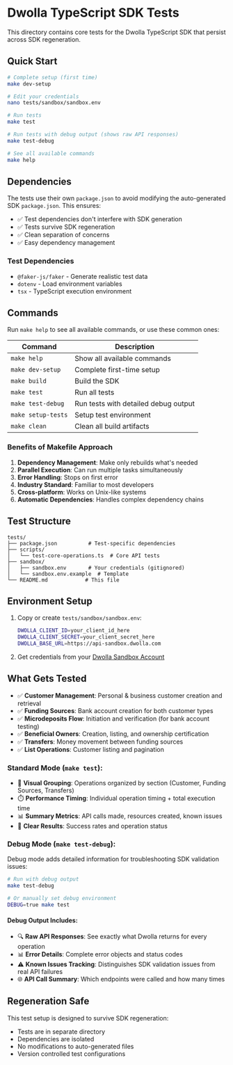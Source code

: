 # Dwolla TypeScript SDK Tests

This directory contains core tests for the Dwolla TypeScript SDK that persist across SDK regeneration.

## Quick Start

```bash
# Complete setup (first time)
make dev-setup

# Edit your credentials
nano tests/sandbox/sandbox.env

# Run tests
make test

# Run tests with debug output (shows raw API responses)
make test-debug

# See all available commands
make help
```

## Dependencies

The tests use their own `package.json` to avoid modifying the auto-generated SDK `package.json`. This ensures:

- ✅ Test dependencies don't interfere with SDK generation
- ✅ Tests survive SDK regeneration 
- ✅ Clean separation of concerns
- ✅ Easy dependency management

### Test Dependencies

- `@faker-js/faker` - Generate realistic test data
- `dotenv` - Load environment variables
- `tsx` - TypeScript execution environment

## Commands

Run `make help` to see all available commands, or use these common ones:

| Command | Description |
|---------|-------------|
| `make help` | Show all available commands |
| `make dev-setup` | Complete first-time setup |
| `make build` | Build the SDK |
| `make test` | Run all tests |
| `make test-debug` | Run tests with detailed debug output |
| `make setup-tests` | Setup test environment |
| `make clean` | Clean all build artifacts |

### Benefits of Makefile Approach

1. **Dependency Management**: Make only rebuilds what's needed
2. **Parallel Execution**: Can run multiple tasks simultaneously
3. **Error Handling**: Stops on first error
4. **Industry Standard**: Familiar to most developers
5. **Cross-platform**: Works on Unix-like systems
6. **Automatic Dependencies**: Handles complex dependency chains

## Test Structure

```
tests/
├── package.json          # Test-specific dependencies
├── scripts/
│   └── test-core-operations.ts  # Core API tests
├── sandbox/
│   ├── sandbox.env       # Your credentials (gitignored)
│   └── sandbox.env.example  # Template
└── README.md            # This file
```

## Environment Setup

1. Copy or create `tests/sandbox/sandbox.env`:
   ```bash
   DWOLLA_CLIENT_ID=your_client_id_here
   DWOLLA_CLIENT_SECRET=your_client_secret_here  
   DWOLLA_BASE_URL=https://api-sandbox.dwolla.com
   ```

2. Get credentials from your [Dwolla Sandbox Account](https://developers.dwolla.com/)

## What Gets Tested

- ✅ **Customer Management**: Personal & business customer creation and retrieval
- ✅ **Funding Sources**: Bank account creation for both customer types
- ✅ **Microdeposits Flow**: Initiation and verification (for bank account testing)
- ✅ **Beneficial Owners**: Creation, listing, and ownership certification
- ✅ **Transfers**: Money movement between funding sources
- ✅ **List Operations**: Customer listing and pagination

### Standard Mode (`make test`):
- 🔧 **Visual Grouping**: Operations organized by section (Customer, Funding Sources, Transfers)
- ⏱️ **Performance Timing**: Individual operation timing + total execution time
- 📊 **Summary Metrics**: API calls made, resources created, known issues
- 🎯 **Clear Results**: Success rates and operation status

### Debug Mode (`make test-debug`):
Debug mode adds detailed information for troubleshooting SDK validation issues:

```bash
# Run with debug output
make test-debug

# Or manually set debug environment
DEBUG=true make test
```

#### Debug Output Includes:
- 🔍 **Raw API Responses**: See exactly what Dwolla returns for every operation
- 📊 **Error Details**: Complete error objects and status codes
- ⚠️ **Known Issues Tracking**: Distinguishes SDK validation issues from real API failures
- 🌐 **API Call Summary**: Which endpoints were called and how many times

## Regeneration Safe

This test setup is designed to survive SDK regeneration:

- Tests are in separate directory
- Dependencies are isolated
- No modifications to auto-generated files
- Version controlled test configurations